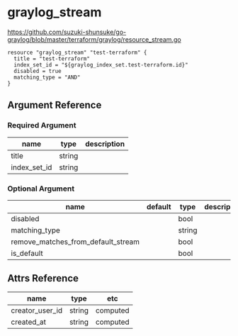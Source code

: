 # graylog_stream

https://github.com/suzuki-shunsuke/go-graylog/blob/master/terraform/graylog/resource_stream.go

```
resource "graylog_stream" "test-terraform" {
  title = "test-terraform"
  index_set_id = "${graylog_index_set.test-terraform.id}"
  disabled = true
  matching_type = "AND"
}
```

## Argument Reference

### Required Argument

name | type | description
--- | --- | ---
title | string |
index_set_id | string |

### Optional Argument

name | default | type | description
--- | --- | --- | ---
disabled | | bool |
matching_type | | string |
remove_matches_from_default_stream | | bool |
is_default | | bool |

## Attrs Reference

name | type | etc
--- | --- | ---
creator_user_id | string | computed
created_at | string | computed
